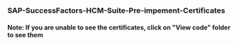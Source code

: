 ### SAP-SuccessFactors-HCM-Suite-Pre-impement-Certificates
#### Note: If you are unable to see the certificates, click on "View code" folder to see them
